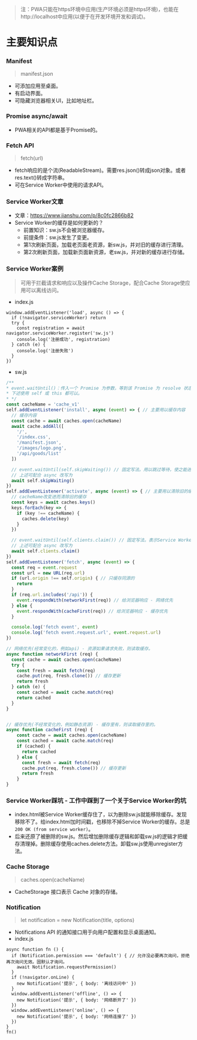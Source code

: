 > 注：PWA只能在https环境中应用(生产环境必须是https环境)，也能在http://localhost中应用(以便于在开发环境开发和调试)。

# 主要知识点

### Manifest
> manifest.json
* 可添加应用至桌面。
* 有启动界面。
* 可隐藏浏览器相关UI，比如地址栏。

### Promise async/await
* PWA相关的API都是基于Promise的。

### Fetch API
> fetch(url)
* fetch响应的是个流(ReadableStream)。需要res.json()转成json对象。或者res.text()转成字符串。
* 可在Service Worker中使用的请求API。

### Service Worker文章
* 文章：https://www.jianshu.com/p/8c0fc2866b82
* Service Worker的缓存是如何更新的？
  - 前置知识：sw.js不会被浏览器缓存。
  - 前提条件：sw.js发生了变更。
  - 第1次刷新页面，加载老页面老资源，新sw.js，并对旧的缓存进行清理。
  - 第2次刷新页面，加载新页面新资源，老sw.js，并对新的缓存进行存储。

### Service Worker案例
> 可用于拦截请求和响应以及操作Cache Storage，配合Cache Storage使应用可以离线访问。
* index.js
```
window.addEventListener('load', async () => {
  if (!navigator.serviceWorker) return
  try {
    const registration = await navigator.serviceWorker.register('sw.js')
    console.log('注册成功', registration)
  } catch (e) {
    console.log('注册失败')
  }
})
```
* sw.js
```javascript
/**
* event.waitUntil()：传入一个 Promise 为参数，等到该 Promise 为 resolve 状态为止。
* 下述使用 self 或 this 都可以。
* */
const cacheName = 'cache_v1'
self.addEventListener('install', async (event) => { // 主要用以缓存内容
  // 缓存内容
  const cache = await caches.open(cacheName)
  await cache.addAll([
    '/',
    '/index.css',
    '/manifest.json',
    '/images/logo.png',
    '/api/goods/list'
  ])

  // event.waitUntil(self.skipWaiting()) // 固定写法。用以跳过等待，使之能进入到activate钩子。
  // 上述可配合 async 改写为
  await self.skipWaiting()
})
self.addEventListener('activate', async (event) => { // 主要用以清除旧的缓存
  // cacheName改变进而清除旧的缓存
  const keys = await caches.keys()
  keys.forEach(key => {
    if (key !== cacheName) {
      caches.delete(key)
    }
  })

  // event.waitUntil(self.clients.claim()) // 固定写法。表示Service Worker激活后，立即获取控制权。
  // 上述可配合 async 改写为
  await self.clients.claim()
})
self.addEventListener('fetch', async (event) => {
  const req = event.request
  const url = new URL(req.url)
  if (url.origin !== self.origin) { // 只缓存同源的
    return
  }
  if (req.url.includes('/api')) {
    event.respondWith(networkFirst(req)) // 给浏览器响应 - 网络优先
  } else {
    event.respondWith(cacheFirst(req)) // 给浏览器响应 - 缓存优先
  }

  console.log('fetch event', event)
  console.log('fetch event.request.url', event.request.url)
})

// 网络优先(经常变化的，例如api) - 资源如果请求失败，则读取缓存。
async function networkFirst (req) {
  const cache = await caches.open(cacheName)
  try {
    const fresh = await fetch(req)
    cache.put(req, fresh.clone()) // 缓存更新
    return fresh
  } catch (e) {
    const cached = await cache.match(req)
    return cached
  }
}


// 缓存优先(不经常变化的，例如静态资源) - 缓存里有，则读取缓存里的。
async function cacheFirst (req) {
    const cache = await caches.open(cacheName)
    const cached = await cache.match(req)
    if (cached) {
      return cached
    } else {
      const fresh = await fetch(req)
      cache.put(req, fresh.clone()) // 缓存更新
      return fresh
    }
}
```

### Service Worker踩坑 - 工作中踩到了一个关于Service Worker的坑
* index.html被Service Worker缓存住了，以为删除sw.js就能移除缓存。发现移除不了。给index.html加时间戳，也移除不掉Service Worker的缓存。总是`200 OK (from service worker)`。
* 后来还原了被删除的sw.js。然后增加删除缓存逻辑和卸载sw.js的逻辑才把缓存清理掉。删除缓存使用caches.delete方法。卸载sw.js使用unregister方法。

### Cache Storage
> caches.open(cacheName)
* CacheStorage 接口表示 Cache 对象的存储。

### Notification
> let notification = new Notification(title, options)
* Notifications API 的通知接口用于向用户配置和显示桌面通知。
* index.js
```
async function fn () {
  if (Notification.permission === 'default') { // 允许没必要再次询问，拒绝再次询问无效。固默认才询问。
    await Notification.requestPermission()
  }
  if (!navigator.onLine) {
    new Notification('提示', { body: '离线访问中' })
  }
  window.addEventListener('offline', () => {
    new Notification('提示', { body: '网络断开了' })
  })
  window.addEventListener('online', () => {
    new Notification('提示', { body: '网络连接了' })
  })
}
fn()
```
